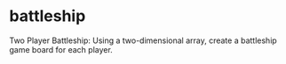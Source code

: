# battleship
Two Player Battleship: Using a two-dimensional array, create a battleship game board for each player. 
